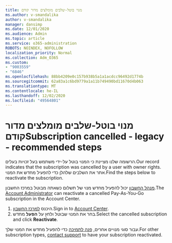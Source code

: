 ```yaml
---
title: מנוי בוטל-שלבים מומלצים מדור קודם
ms.author: v-smandalika
author: v-smandalika
manager: dansimp
ms.date: 12/01/2020
ms.audience: Admin
ms.topic: article
ms.service: o365-administration
ROBOTS: NOINDEX, NOFOLLOW
localization_priority: Normal
ms.collection: Adm_O365
ms.custom:
- "9003559"
- "6846"
ms.openlocfilehash: 88bb4209e0c157b938b5a1a1acdcc96492d1774b
ms.sourcegitcommit: 62a83a1c6bd9779a1a11b749490bd11670d4b063
ms.translationtype: MT
ms.contentlocale: he-IL
ms.lasthandoff: 12/02/2020
ms.locfileid: "49564801"
---
```

# <a name="subscription-cancelled---legacy---recommended-steps"></a><span data-ttu-id="6d363-102">מנוי בוטל-שלבים מומלצים מדור קודם</span><span class="sxs-lookup"><span data-stu-id="6d363-102">Subscription cancelled - legacy - recommended steps</span></span>

<span data-ttu-id="6d363-103">הרשומה שלנו מציינת כי המנוי בוטל על-ידי משתמש בעל זכויות בעלים.</span><span class="sxs-lookup"><span data-stu-id="6d363-103">Our record indicates that the subscription was cancelled by a user with owner rights.</span></span> <span data-ttu-id="6d363-104">אתר את השלבים שלהלן כדי להפעיל מחדש את המנוי.</span><span class="sxs-lookup"><span data-stu-id="6d363-104">Find the steps below to reactivate the subscription.</span></span>

<span data-ttu-id="6d363-105">[מנהל החשבון](https://docs.microsoft.com/azure/cost-management-billing/manage/billing-subscription-transfer?WT.mc_id=Portal-Microsoft_Azure_Support#whoisaa) יכול להפעיל מחדש מנוי של תשלום כשאתה מבוטל במרכז החשבון.</span><span class="sxs-lookup"><span data-stu-id="6d363-105">The [Account Administrator](https://docs.microsoft.com/azure/cost-management-billing/manage/billing-subscription-transfer?WT.mc_id=Portal-Microsoft_Azure_Support#whoisaa) can reactivate a cancelled Pay-As-You-Go subscription in the Account Center.</span></span>

1. <span data-ttu-id="6d363-106">היכנס [למרכז החשבון](https://account.azure.com/Subscriptions).</span><span class="sxs-lookup"><span data-stu-id="6d363-106">Sign in to [Account Center](https://account.azure.com/Subscriptions).</span></span>
2. <span data-ttu-id="6d363-107">בחר את המנוי שבוטל ולחץ על **הפעל** מחדש.</span><span class="sxs-lookup"><span data-stu-id="6d363-107">Select the cancelled subscription and click **Reactivate**.</span></span>

<span data-ttu-id="6d363-108">עבור סוגי מנויים אחרים, [פנה לתמיכה](https://ms.portal.azure.com/#blade/Microsoft_Azure_Support/HelpAndSupportBlade/overview) כדי להפעיל מחדש את המנוי שלך.</span><span class="sxs-lookup"><span data-stu-id="6d363-108">For other subscription types, [contact support](https://ms.portal.azure.com/#blade/Microsoft_Azure_Support/HelpAndSupportBlade/overview) to have your subscription reactivated.</span></span>
